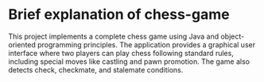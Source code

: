 # Brief explanation of chess-game

This project implements a complete chess game using Java and object-oriented programming principles.
The application provides a graphical user interface where two players can play chess following standard rules,
including special moves like castling and pawn promotion. The game also detects check, checkmate, and stalemate conditions.
